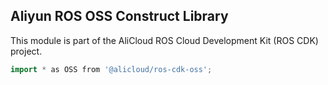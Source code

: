 ## Aliyun ROS OSS Construct Library

This module is part of the AliCloud ROS Cloud Development Kit (ROS CDK) project.

```go
import * as OSS from '@alicloud/ros-cdk-oss';
```
